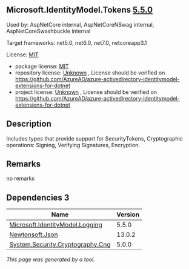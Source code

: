 Microsoft.IdentityModel.Tokens [5.5.0](https://www.nuget.org/packages/Microsoft.IdentityModel.Tokens/5.5.0)
--------------------

Used by: AspNetCore internal, AspNetCoreNSwag internal, AspNetCoreSwashbuckle internal

Target frameworks: net5.0, net6.0, net7.0, netcoreapp3.1

License: [MIT](../../../../licenses/mit) 

- package license: [MIT](https://licenses.nuget.org/MIT) 
- repository license: [Unknown](https://github.com/AzureAD/azure-activedirectory-identitymodel-extensions-for-dotnet) , License should be verified on https://github.com/AzureAD/azure-activedirectory-identitymodel-extensions-for-dotnet
- project license: [Unknown](https://github.com/AzureAD/azure-activedirectory-identitymodel-extensions-for-dotnet) , License should be verified on https://github.com/AzureAD/azure-activedirectory-identitymodel-extensions-for-dotnet

Description
-----------
Includes types that provide support for SecurityTokens, Cryptographic operations: Signing, Verifying Signatures, Encryption.

Remarks
-----------
no remarks


Dependencies 3
-----------

|Name|Version|
|----------|:----|
|[Microsoft.IdentityModel.Logging](../../../../packages/nuget.org/microsoft.identitymodel.logging/5.5.0)|5.5.0|
|[Newtonsoft.Json](../../../../packages/nuget.org/newtonsoft.json/13.0.2)|13.0.2|
|[System.Security.Cryptography.Cng](../../../../packages/nuget.org/system.security.cryptography.cng/5.0.0)|5.0.0|

*This page was generated by a tool.*